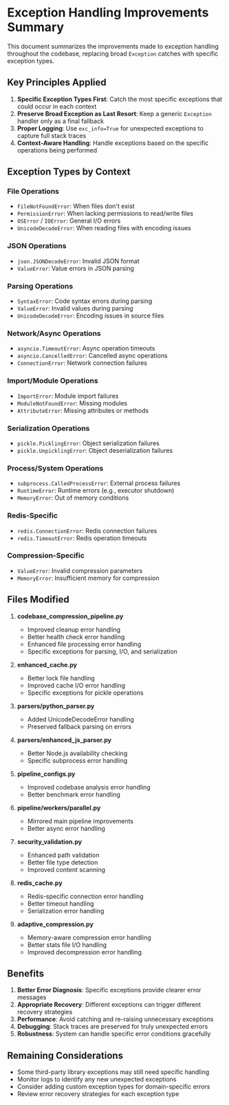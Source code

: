 # Exception Handling Improvements Summary

This document summarizes the improvements made to exception handling throughout the codebase, replacing broad `Exception` catches with specific exception types.

## Key Principles Applied

1. **Specific Exception Types First**: Catch the most specific exceptions that could occur in each context
2. **Preserve Broad Exception as Last Resort**: Keep a generic `Exception` handler only as a final fallback
3. **Proper Logging**: Use `exc_info=True` for unexpected exceptions to capture full stack traces
4. **Context-Aware Handling**: Handle exceptions based on the specific operations being performed

## Exception Types by Context

### File Operations
- `FileNotFoundError`: When files don't exist
- `PermissionError`: When lacking permissions to read/write files
- `OSError` / `IOError`: General I/O errors
- `UnicodeDecodeError`: When reading files with encoding issues

### JSON Operations
- `json.JSONDecodeError`: Invalid JSON format
- `ValueError`: Value errors in JSON parsing

### Parsing Operations
- `SyntaxError`: Code syntax errors during parsing
- `ValueError`: Invalid values during parsing
- `UnicodeDecodeError`: Encoding issues in source files

### Network/Async Operations
- `asyncio.TimeoutError`: Async operation timeouts
- `asyncio.CancelledError`: Cancelled async operations
- `ConnectionError`: Network connection failures

### Import/Module Operations
- `ImportError`: Module import failures
- `ModuleNotFoundError`: Missing modules
- `AttributeError`: Missing attributes or methods

### Serialization Operations
- `pickle.PicklingError`: Object serialization failures
- `pickle.UnpicklingError`: Object deserialization failures

### Process/System Operations
- `subprocess.CalledProcessError`: External process failures
- `RuntimeError`: Runtime errors (e.g., executor shutdown)
- `MemoryError`: Out of memory conditions

### Redis-Specific
- `redis.ConnectionError`: Redis connection failures
- `redis.TimeoutError`: Redis operation timeouts

### Compression-Specific
- `ValueError`: Invalid compression parameters
- `MemoryError`: Insufficient memory for compression

## Files Modified

1. **codebase_compression_pipeline.py**
   - Improved cleanup error handling
   - Better health check error handling
   - Enhanced file processing error handling
   - Specific exceptions for parsing, I/O, and serialization

2. **enhanced_cache.py**
   - Better lock file handling
   - Improved cache I/O error handling
   - Specific exceptions for pickle operations

3. **parsers/python_parser.py**
   - Added UnicodeDecodeError handling
   - Preserved fallback parsing on errors

4. **parsers/enhanced_js_parser.py**
   - Better Node.js availability checking
   - Specific subprocess error handling

5. **pipeline_configs.py**
   - Improved codebase analysis error handling
   - Better benchmark error handling

6. **pipeline/workers/parallel.py**
   - Mirrored main pipeline improvements
   - Better async error handling

7. **security_validation.py**
   - Enhanced path validation
   - Better file type detection
   - Improved content scanning

8. **redis_cache.py**
   - Redis-specific connection error handling
   - Better timeout handling
   - Serialization error handling

9. **adaptive_compression.py**
   - Memory-aware compression error handling
   - Better stats file I/O handling
   - Improved decompression error handling

## Benefits

1. **Better Error Diagnosis**: Specific exceptions provide clearer error messages
2. **Appropriate Recovery**: Different exceptions can trigger different recovery strategies
3. **Performance**: Avoid catching and re-raising unnecessary exceptions
4. **Debugging**: Stack traces are preserved for truly unexpected errors
5. **Robustness**: System can handle specific error conditions gracefully

## Remaining Considerations

- Some third-party library exceptions may still need specific handling
- Monitor logs to identify any new unexpected exceptions
- Consider adding custom exception types for domain-specific errors
- Review error recovery strategies for each exception type